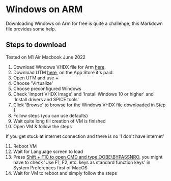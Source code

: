 # Windows on ARM
Downloading Windows on Arm for free is quite a challenge, this Markdown file provides some help.

## Steps to download
Tested on M1 Air Macbook June 2022
1. Download Windows VHDX file for Arm [here](https://www.microsoft.com/en-us/software-download/windowsinsiderpreviewARM64).
2. Download UTM [here](https://mac.getutm.app/), on the App Store it's paid.
3. Open UTM and use +
4. Choose 'Virtualize'
5. Choose preconfigured Windows
6. Check 'Import VHDX Image' and 'Install Windows 10 or higher' and 'Install drivers and SPICE tools'
7. Click 'Browse' to browse for the Windows VHDX file downloaded in Step 1
8. Follow steps (you can use defaults)
9. Wait quite long till creation of VM is finished
10. Open VM & follow the steps

If you get stuck at internet connection and there is no 'I don't have internet'

11. Reboot VM
12. Wait for Language screen to load
13. Press [Shift + F10 to open CMD and type OOBE\BYPASSNRO](https://docs.getutm.app/guides/windows/), you might have to check 'Use F1, F2, etc. keys as standard function keys' in System Preferences first of MacOS
14. Wait for VM to reboot and simply follow the steps
